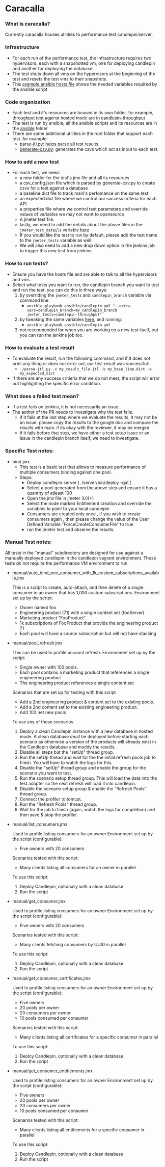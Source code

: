 # Caracalla

### What is caracalla?
Currently caracalla houses utilities to performance test candlepin/server.

### Infrastructure
 * For each run of the performance test, the infrastructure requires two hypervisors, each with a snapshotted vm, one for deploying candlepin and another for deploying the database.
 * The test shuts down all vms on the hypervisors at the beginning of the test and resets the test vms to their snapshots.
 * This [example ansible hosts file](ansible#example-inventory) shows the needed variables required by the ansible script

### Code organization
 *  Each test and it's resources are housed in its own folder. for example, throughput test against hosted mode are in [candlepin-throughput](candlepin-throughput)
 *  The test is run by ansible, all the ansible scripts and its resources are in the [ansible](ansible) folder
 *  There are some additional utilities in the root folder that support each test. for example:
    * [parse-jtl.py](parse-jtl.py): helps parse all test results.
    * [generate-csv.py](generate-csv.py): generates the csvs which act as input to each test.

### How to add a new test

 * For each test, we need:
   * a new folder for the test's jmx file and all its resources
   * a csv_config.json file which is parsed by generate-csv.py to create csvs for a test against a database
   * a baseline.dict file to track main's perfomance on the same test
   * an expected.dict file where we control our success criteria for each API
   * a properties file where we control test parameters and override values of variables we may not want to opensource
   * A jmeter test file.
   * lastly, we need to add the details about the above files in the `jmeter_test_details` variable [here](ansible/roles/candlepin-user/defaults/main.yml)
   * If you would like the test to run by default, please add the test name to the `jmeter_tests` variable as well
   * We will also need to add a new drop down option in the jenkins job to trigger this new test from jenkins.


### How to run tests?

 * Ensure you have the hosts file and are able to talk to all the hypervisors and vms.
 * Select what tests you want to run, the candlepin branch you want to test and run the test. you can do this in three ways:
   1. by overriding the `jmeter_tests` and `candlepin_branch` variable via command line:
      * ```ansible-playbook ansible/candlepin.yml "--extra-vars=candlepin_branch=my_candlepin_branch jmeter_tests=candlepin-throughput"```
   2. by tweaking the same variables [here](ansible/roles/candlepin-user/defaults/main.yml), and running:
      * ```ansible-playbook ansible/candlepin.yml```
   3. not recommended for when you are working on a new test itself, but you can run the jenkins job too.

### How to evaluate a test result

 * To evaluate the result, run the following command, and if it does not print any thing or does not error out, our test result was successful:
    * ```./parse-jtl.py -c my_result_file.jtl -b my_base_line.dict -e my_expected_dict```
 * If there are any success critieria that we do not meet, the script will error out highlighting the specific error condition.

### What does a failed test mean?

* If a test fails on jenkins, it is not necessarily an issue.
* The author of the PR needs to investigate why the test fails.
  * if it fails at the last step where we evaluate the results, it may not be an issue. please copy the results to the google doc and compare the results with main. if its okay with the reviewer, it may be merged.
  * if it fails before that step, we have either a test setup issue or an issue in the candlepin branch itself, we need to investigate.


### Specific Test notes:

 * bind.jmx
   * This test is a basic test that allows to measure performance of multiple consumers binding against one pool.
   * Steps:
     * Deploy candlepin server ( ./server/bin/deploy -gat )
     * Select a pool generated from the above step and ensure it has a quantity of atleast 100
     * Open the jmx file in jmeter 3.0(+)
     * Select the node marked Entitlement creation and override the variables to point to your local candlepin
     * Consumers are created only once , if you wish to create consumers again , then please change the value of the User Defined Variable "ForceCreateConsumerFile"  to true 
     * run the jmeter test and observe the results.

### Manual Test notes:
All tests in the "manual" subdirectory are designed for use against a manually deployed candlepin in the candlepin vagrant environment. 
These tests do not require the performance VM environment to run. 

 * manual/auto_bind_one_consumer_with_1k_custom_subscriptions_available.jmx
 
   This is a script to create, auto-attach, and then delete of a single consumer in an owner that has 1,000 custom subscriptions.
     Environment set up by the script:
     * Owner named foo
     * Engineering product (71) with a single content set (fooServer)
     * Marketing product "FooProduct"
     * 1k subscriptions of FooProduct that provide the engineering product 71
   * Each pool will have a source subscription but will not have stacking

 * manual/pool_refresh.jmx

    This can be used to profile account refresh.
      Environment set up by the script:
      * Single owner with 100 pools.
      * Each pool contains a marketing product that references a single engineering product
      * The engineering product references a single content set

     Scenarios that are set up for testing with this script
     * Add a 2nd engineering product & content set to the existing pools.
     * Add a 2nd content set to the existing engineering product.
     * Add 100 net new pools

     To use any of these scenarios:
     1. Deploy a clean Candlepin instance with a new database in hosted mode. A clean database *must*
        be deployed before starting each scenario as otherwise a version of the products will already
        exist in the Candlepin database and muddy the results.
     1. Disable all steps but the "setUp" thread group.
     1. Run the setUp thread and wait for the the initial refresh pools job to finish. You will have to watch the logs for this.
     1. Disable the "setUp" thread group and enable the group for the scenario you want to test.
     1. Run the scenario setup thread group. This will load the data into the test adapter so the next refresh will load it into candlepin.
     1. Disable the scenario setup group & enable the "Refresh Pools" thread group.
     1. Connect the profiler to tomcat.
     1. Run the "Refresh Pools" thread group.
     1. Wait for the job to finish (again, watch the logs for completion) and then save & stop the profiler.

 * manual/list_consumers.jmx

    Used to profile listing consumers for an owner
      Environment set up by the script (configurable):
      * Five owners with 20 consumers

      Scenarios tested with this script:
      * Many clients listing all consumers for an owner in parallel

      To use this script:
      1. Deploy Candlepin, optionally with a clean database
      1. Run the script

 * manual/get_consumer.jmx

    Used to profile listing consumers for an owner
      Environment set up by the script (configurable):
      * Five owners with 20 consumers

      Scenarios tested with this script:
      * Many clients fetching consumers by UUID in parallel

      To use this script:
      1. Deploy Candlepin, optionally with a clean database
      1. Run the script

 * manual/get_consumer_certificates.jmx

    Used to profile listing consumers for an owner
      Environment set up by the script (configurable):
      * Five owners
      * 20 pools per owner
      * 20 consumers per owner
      * 10 pools consumed per consumer

      Scenarios tested with this script:
      * Many clients listing all certificates for a specific consumer in parallel

      To use this script:
      1. Deploy Candlepin, optionally with a clean database
      1. Run the script

 * manual/get_consumer_entitlements.jmx

    Used to profile listing consumers for an owner
      Environment set up by the script (configurable):
      * Five owners
      * 20 pools per owner
      * 20 consumers per owner
      * 10 pools consumed per consumer

      Scenarios tested with this script:    
      * Many clients listing all entitlements for a specific consumer in parallel

      To use this script:
      1. Deploy Candlepin, optionally with a clean database
      1. Run the script


